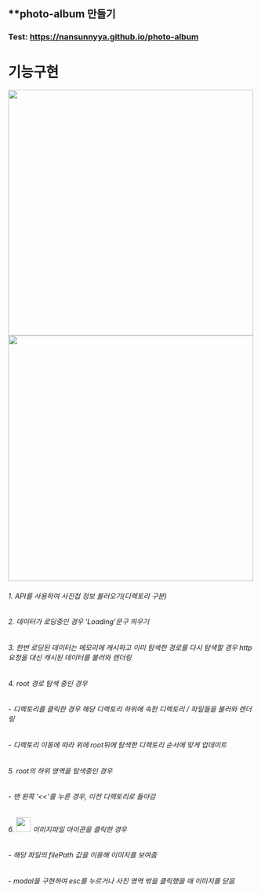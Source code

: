 **photo-album 만들기
------------

### Test: https://nansunnyya.github.io/photo-album

# 기능구현

<img src="https://user-images.githubusercontent.com/76245273/111911207-e3be4080-8aa7-11eb-9056-4921249516e0.png" width="500"> 




<img src="https://user-images.githubusercontent.com/76245273/111914063-e757c480-8ab3-11eb-9888-c976277a559f.png" width="500"> 



###### 1. API를 사용하여 사진첩 정보 불러오기(디렉토리 구분)    
###### 2. 데이터가 로딩중인 경우 'Loading'문구 띄우기                          


###### 3. 한번 로딩된 데이터는 메모리에 캐시하고 이미 탐색한 경로를 다시 탐색할 경우 http 요청을 대신 캐시된 데이터를 불러와 렌더링


###### 4. root 경로 탐색 중인 경우
###### - 디렉토리를 클릭한 경우 해당 디렉토리 하위에 속한 디렉토리 / 파일들을 불러와 렌더링
###### - 디렉토리 이동에 따라 위에 root뒤에 탐색한 디렉토리 순서에 맞게 업데이트


###### 5. root의 하위 영역을 탐색중인 경우
###### - 맨 왼쪽 '<<'를 누른 경우, 이전 디렉토리로 돌아감
    
###### 6. <img src="https://user-images.githubusercontent.com/76245273/111914112-14a47280-8ab4-11eb-9f81-4024c94a21f4.png" width="30"> 이미지파일 아이콘을 클릭한 경우
###### - 해당 파일의 filePath 값을 이용해 이미지를 보여줌
###### - modal을 구현하여 esc를 누르거나 사진 영역 밖을 클릭했을 때 이미지를 닫음
